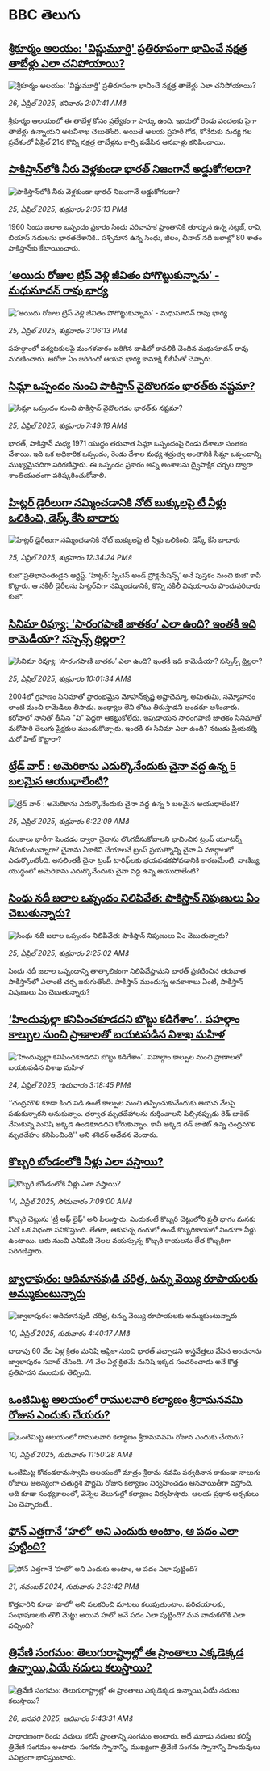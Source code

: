 # BBC తెలుగు## [శ్రీకూర్మం ఆలయం:  'విష్ణుమూర్తి' ప్రతిరూపంగా భావించే నక్షత్ర తాబేళ్లు ఎలా చనిపోయాయి?](https://www.bbc.com/telugu/articles/c787rerxrjno?at_campaign=githubrss)![శ్రీకూర్మం ఆలయం:  'విష్ణుమూర్తి' ప్రతిరూపంగా భావించే నక్షత్ర తాబేళ్లు ఎలా చనిపోయాయి?](https://ichef.bbci.co.uk/ace/standard/240/cpsprodpb/f209/live/a69d71b0-21c7-11f0-9060-674316cb3a1f.jpg)_26, ఏప్రిల్ 2025, శనివారం 2:07:41 AMకి_శ్రీకూర్మం ఆలయంలో ఈ తాబేళ్ల కోసం ప్రత్యేకంగా పార్కు ఉంది. ఇందులో రెండు వందలకు పైగా తాబేళ్లు ఉన్నాయని అటవీశాఖ చెబుతోంది.  అయితే ఆలయ ప్రహరీ గోడ, కోనేరుకు మధ్య గల ప్రదేశంలో ఏప్రిల్ 21న కొన్ని నక్షత్ర తాబేళ్లను కాల్చి పడేసిన ఆనవాళ్లు కనిపించాయి.## [పాకిస్తాన్‌లోకి నీరు వెళ్లకుండా భారత్ నిజంగానే అడ్డుకోగలదా?](https://www.bbc.com/telugu/articles/crrz1xly4z5o?at_campaign=githubrss)![పాకిస్తాన్‌లోకి నీరు వెళ్లకుండా భారత్ నిజంగానే అడ్డుకోగలదా?](https://ichef.bbci.co.uk/ace/standard/240/cpsprodpb/568c/live/de1ba730-21ca-11f0-9c65-a5c3dc449bf3.jpg)_25, ఏప్రిల్ 2025, శుక్రవారం 2:05:13 PMకి_1960 సింధు జలాల ఒప్పందం ప్రకారం సింధు పరివాహక ప్రాంతానికి తూర్పున ఉన్న సట్లజ్, రావి, బియాస్ నదులను భారతదేశానికి.. పశ్చిమాన ఉన్న సింధు, జీలం, చీనాబ్‌  నదీ జలాల్లో 80 శాతం పాకిస్తాన్‌కు కేటాయించారు.## [‘అయిదు రోజుల ట్రిప్ వెళ్లి జీవితం పోగొట్టుకున్నాను’ - మధుసూదన్ రావు భార్య](https://www.bbc.com/telugu/articles/c5ygwpz818jo?at_campaign=githubrss)![‘అయిదు రోజుల ట్రిప్ వెళ్లి జీవితం పోగొట్టుకున్నాను’ - మధుసూదన్ రావు భార్య](https://ichef.bbci.co.uk/ace/standard/240/cpsprodpb/4e38/live/103386c0-21a8-11f0-8c2e-77498b1ce297.png)_25, ఏప్రిల్ 2025, శుక్రవారం 3:06:13 PMకి_పహల్గాంలో పర్యటకులపై మంగళవారం జరిగిన దాడిలో కావలికి చెందిన మధుసూదన్ రావు మరణించారు. 
ఆరోజు ఏం జరిగిందో ఆయన భార్య కామాక్షి బీబీసీతో చెప్పారు.## [సిమ్లా ఒప్పందం నుంచి పాకిస్తాన్ వైదొలగడం భారత్‌కు నష్టమా?](https://www.bbc.com/telugu/articles/cj3x7yp5548o?at_campaign=githubrss)![సిమ్లా ఒప్పందం నుంచి పాకిస్తాన్ వైదొలగడం భారత్‌కు నష్టమా?](https://ichef.bbci.co.uk/ace/standard/240/cpsprodpb/dd64/live/d723f950-2198-11f0-9048-b9cce02dc397.jpg)_25, ఏప్రిల్ 2025, శుక్రవారం 7:49:18 AMకి_భారత్, పాకిస్తాన్  మధ్య 1971 యుద్ధం తరువాత  సిమ్లా ఒప్పందంపై రెండు దేశాలూ సంతకం చేశాయి. ఇది ఒక అధికారిక ఒప్పందం, రెండు దేశాల మధ్య శత్రుత్వ అంతానికి  సిమ్లా ఒప్పందాన్ని ముఖ్యమైనదిగా పరిగణిస్తారు.  ఈ ఒప్పందం ప్రకారం  అన్ని అంశాలను ద్వైపాక్షిక చర్చల ద్వారా శాంతియుతంగా పరిష్కరించుకోవాలి.## [హిట్లర్ డైరీలుగా నమ్మించడానికి నోట్ బుక్కులపై టీ నీళ్లు ఒలికించి, డెస్క్ కేసి  బాదారు](https://www.bbc.com/telugu/articles/ce82e8xj68ro?at_campaign=githubrss)![హిట్లర్ డైరీలుగా నమ్మించడానికి నోట్ బుక్కులపై టీ నీళ్లు ఒలికించి, డెస్క్ కేసి  బాదారు](https://ichef.bbci.co.uk/ace/standard/240/cpsprodpb/67d2/live/e0689710-1f9e-11f0-9060-674316cb3a1f.jpg)_25, ఏప్రిల్ 2025, శుక్రవారం 12:34:24 PMకి_కుజౌ ప్రతిభావంతుడైన ఆర్టిస్ట్. ‘హిట్లర్: స్పీచెస్ అండ్ ప్రోక్లమేషన్స్’ అనే పుస్తకం నుంచి కుజౌ కాపీ కొట్టారు. ఆ నకిలీ డైరీలను హిట్లర్‌విగా నమ్మించడానికి, కొన్ని నకిలీ విషయాలను పొందుపరిచారు కుజౌ.## [సినిమా రివ్యూ: ‘సారంగ‌పాణి జాత‌కం’ ఎలా ఉంది? ఇంతకీ ఇది కామెడీయా? సస్పెన్స్ థ్రిల్లరా?](https://www.bbc.com/telugu/articles/c1dr9zylz6ko?at_campaign=githubrss)![సినిమా రివ్యూ: ‘సారంగ‌పాణి జాత‌కం’ ఎలా ఉంది? ఇంతకీ ఇది కామెడీయా? సస్పెన్స్ థ్రిల్లరా?](https://ichef.bbci.co.uk/ace/standard/240/cpsprodpb/6b75/live/fdf94c60-21bb-11f0-b644-556fb16bcd19.jpg)_25, ఏప్రిల్ 2025, శుక్రవారం 10:01:34 AMకి_2004లో గ్ర‌హ‌ణం సినిమాతో ప్రారంభ‌మైన మోహ‌న్‌కృష్ణ అష్టాచెమ్మా, అమితుమి, స‌మ్మోహ‌నం లాంటి మంచి కామెడీలు తీసాడు. జంధ్యాల లేని లోటు తీరుస్తాడ‌ని అంద‌రూ ఆశించారు. క‌రోనాలో నానితో తీసిన "వి" పెద్ద‌గా ఆక‌ట్టుకోలేదు. ఇపుడాయన సారంగపాణి జాతకం సినిమాతో మరోసారి తెలుగు ప్రేక్షకుల ముందుకొచ్చారు. ఇంతకీ ఈ సినిమా ఎలా ఉంది? నటుడు ప్రియదర్శి మరో హిట్ కొట్టారా?## [ట్రేడ్ వార్ : అమెరికాను ఎదుర్కొనేందుకు చైనా వద్ద ఉన్న 5 బలమైన ఆయుధాలేంటి?](https://www.bbc.com/telugu/articles/cj0zv81qjq8o?at_campaign=githubrss)![ట్రేడ్ వార్ : అమెరికాను ఎదుర్కొనేందుకు చైనా వద్ద ఉన్న 5 బలమైన ఆయుధాలేంటి?](https://ichef.bbci.co.uk/ace/standard/240/cpsprodpb/e0a8/live/66c7c490-2100-11f0-9c65-a5c3dc449bf3.jpg)_25, ఏప్రిల్ 2025, శుక్రవారం 6:22:09 AMకి_సుంకాలు భారీగా పెంచడం ద్వారా చైనాను లొంగదీసుకోవాలని భావించిన ట్రంప్ యూటర్న్ తీసుకుంటున్నారా? చైనాను ఏకాకిని చేయాలనే ట్రంప్ ప్రయత్నాన్ని చైనా ఏ మార్గాలలో ఎదుర్కొంటోంది. అసలింతకీ చైనా ట్రంప్ టారిఫ్‌లకు భయపడకపోవడానికి  కారణమేంటి, వాణిజ్య యుద్ధంలో అమెరికాను  ఎదుర్కొనేందుకు చైనా వద్ద ఉన్న ఆయుధాలేంటి?## [సింధు నదీ జలాల ఒప్పందం  నిలిపివేత: పాకిస్తాన్‌ నిపుణులు ఏం చెబుతున్నారు?](https://www.bbc.com/telugu/articles/c5y58dw49jlo?at_campaign=githubrss)![సింధు నదీ జలాల ఒప్పందం  నిలిపివేత: పాకిస్తాన్‌ నిపుణులు ఏం చెబుతున్నారు?](https://ichef.bbci.co.uk/ace/standard/240/cpsprodpb/f8d2/live/2a9598c0-2151-11f0-9c65-a5c3dc449bf3.jpg)_25, ఏప్రిల్ 2025, శుక్రవారం 2:25:02 AMకి_సింధు నదీ జలాల ఒప్పందాన్ని తాత్కాలికంగా నిలిపివేస్తామని భారత్ ప్రకటించిన తరువాత పాకిస్తాన్‌లో ఎలాంటి చర్చ జరుగుతోంది. పాకిస్తాన్ ముందున్న అవకాశాలు ఏంటి,  పాకిస్తాన్ నిపుణులు ఏం చెబుతున్నారు?## [‘హిందువుల్లా కనిపించకూడదని బొట్టు కడిగేశాం’.. పహల్గాం కాల్పుల నుంచి ప్రాణాలతో బయటపడిన విశాఖ మహిళ](https://www.bbc.com/telugu/articles/c1egq788g88o?at_campaign=githubrss)![‘హిందువుల్లా కనిపించకూడదని బొట్టు కడిగేశాం’.. పహల్గాం కాల్పుల నుంచి ప్రాణాలతో బయటపడిన విశాఖ మహిళ](https://ichef.bbci.co.uk/ace/standard/240/cpsprodpb/b9f0/live/271e3800-211f-11f0-bc02-6f0ee6586b19.jpg)_24, ఏప్రిల్ 2025, గురువారం 3:18:45 PMకి_‘‘చంద్రమౌళి కూడా కింద పడి ఉంటే కాల్పుల నుంచి తప్పించుకునేందుకు ఆయన నేలపై పడుకున్నారని అనుకున్నాం. తర్వాత మృతదేహాలను గుర్తించాలని పిల్చినప్పుడు  రెడ్ జాకెట్ వేసుకున్న మనిషి అక్కడ ఉండకూడదని కోరుకున్నాం. కానీ అక్కడ రెడ్ జాకెట్ ఉన్న చంద్రమౌళి మృతదేహం కనిపించింది'' అని శశిధర్ ఆవేదన చెందారు.## [కొబ్బరి బోండంలోకి నీళ్లు ఎలా వస్తాయి?](https://www.bbc.com/telugu/articles/czjn4mzxxy8o?at_campaign=githubrss)![కొబ్బరి బోండంలోకి నీళ్లు ఎలా వస్తాయి?](https://ichef.bbci.co.uk/ace/standard/240/cpsprodpb/46c5/live/684a55e0-18fd-11f0-8b11-7756b7b808cc.jpg)_14, ఏప్రిల్ 2025, సోమవారం 7:09:00 AMకి_కొబ్బరి చెట్టును 'ట్రీ ఆఫ్ లైఫ్' అని పిలుస్తారు. ఎందుకంటే కొబ్బరి చెట్టులోని ప్రతీ భాగం మనకు ఏదో ఒక విధంగా పనికొస్తుంది. లేతగా, ఆకుపచ్చ రంగులో ఉండే కొబ్బరికాయలో నిండుగా నీళ్లు ఉంటాయి. ఆరు నుంచి ఎనిమిది నెలల వయస్సున్న కొబ్బరి కాయలను లేత కొబ్బరిగా పరిగణిస్తారు.## [జ్వాలాపురం: ఆదిమానవుడి చరిత్ర, టన్ను వెయ్యి రూపాయలకు అమ్ముకుంటున్నారు ](https://www.bbc.com/telugu/articles/creqqnwdd5qo?at_campaign=githubrss)![జ్వాలాపురం: ఆదిమానవుడి చరిత్ర, టన్ను వెయ్యి రూపాయలకు అమ్ముకుంటున్నారు ](https://ichef.bbci.co.uk/ace/standard/240/cpsprodpb/765e/live/b472e2d0-15b4-11f0-842b-a7355694993d.jpg)_10, ఏప్రిల్ 2025, గురువారం 4:40:17 AMకి_దాదాపు 60 వేల ఏళ్ల క్రితం మనిషి ఆఫ్రికా నుంచి భారత్ వచ్చాడని శాస్త్రవేత్తలు వేసిన అంచనాను జ్వాలాపురం సవాల్ చేసింది. 74 వేల ఏళ్ల క్రితమే మనిషి ఇక్కడ సంచరించాడు అనే కొత్త ప్రతిపాదన ముందుకు తెచ్చింది.## [ఒంటిమిట్ట ఆలయంలో రాములవారి కల్యాణం శ్రీరామనవమి రోజున ఎందుకు చేయరు?](https://www.bbc.com/telugu/articles/ce822j5e465o?at_campaign=githubrss)![ఒంటిమిట్ట ఆలయంలో రాములవారి కల్యాణం శ్రీరామనవమి రోజున ఎందుకు చేయరు?](https://ichef.bbci.co.uk/ace/standard/240/cpsprodpb/fed5/live/25534d40-1601-11f0-b58a-6113af226972.jpg)_10, ఏప్రిల్ 2025, గురువారం 11:50:28 AMకి_ఒంటిమిట్ట కోదండరామస్వామి ఆలయంలో మాత్రం శ్రీరామ నవమి పర్వదినాన కాకుండా నాలుగు రోజులు ఆలస్యంగా చతుర్దశి పౌర్ణమి రోజున కల్యాణం నిర్వహించడం ఆనవాయితీగా వస్తోంది. అది కూడా సంధ్యకాలంలో, వెన్నెల వెలుగుల్లో కల్యాణం నిర్వహిస్తారు. ఆలయ ప్రధాన అర్చకులు ఏం చెప్పారంటే..## [ఫోన్ ఎత్తగానే ‘హలో’ అని ఎందుకు అంటాం, ఆ పదం ఎలా పుట్టింది?](https://www.bbc.com/telugu/articles/cgj7x7gdjq4o?at_campaign=githubrss)![ఫోన్ ఎత్తగానే ‘హలో’ అని ఎందుకు అంటాం, ఆ పదం ఎలా పుట్టింది?](https://ichef.bbci.co.uk/ace/standard/240/cpsprodpb/0618/live/7a20ebb0-a807-11ef-b21e-5359bd56d02f.jpg)_21, నవంబర్ 2024, గురువారం 2:33:42 PMకి_కొత్తవారిని కూడా ‘హలో’ అని పలకరించి మాటలు కలుపుతుంటాం.  పరిచయాలకు, సంభాషణలకు తొలి మెట్టు అయిన హలో అనే పదం ఎలా పుట్టింది? మన వాడుకలోకి ఎలా వచ్చింది?## [త్రివేణి సంగమం: తెలుగురాష్ట్రాల్లో ఈ ప్రాంతాలు ఎక్కడెక్కడ ఉన్నాయి,ఏయే నదులు కలుస్తాయి? ](https://www.bbc.com/telugu/articles/cz7elrr17jeo?at_campaign=githubrss)![త్రివేణి సంగమం: తెలుగురాష్ట్రాల్లో ఈ ప్రాంతాలు ఎక్కడెక్కడ ఉన్నాయి,ఏయే నదులు కలుస్తాయి? ](https://ichef.bbci.co.uk/ace/standard/240/cpsprodpb/9dad/live/7f50e780-da42-11ef-a37f-eba91255dc3d.jpg)_26, జనవరి 2025, ఆదివారం 5:43:31 AMకి_సాధారణంగా రెండు నదులు కలిసే ప్రాంతాన్ని సంగమం అంటారు. అదే మూడు నదులు కలిస్తే త్రివేణి సంగమం అంటారు. సంగమ స్నానాన్ని, ముఖ్యంగా త్రివేణి సంగమ స్నానాన్ని హిందువులు పవిత్రంగా భావిస్తుంటారు.